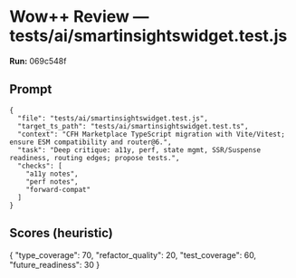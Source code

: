 # Wow++ Review — tests/ai/smartinsightswidget.test.js

**Run:** 069c548f

## Prompt

```
{
  "file": "tests/ai/smartinsightswidget.test.js",
  "target_ts_path": "tests/ai/smartinsightswidget.test.ts",
  "context": "CFH Marketplace TypeScript migration with Vite/Vitest; ensure ESM compatibility and router@6.",
  "task": "Deep critique: a11y, perf, state mgmt, SSR/Suspense readiness, routing edges; propose tests.",
  "checks": [
    "a11y notes",
    "perf notes",
    "forward-compat"
  ]
}
```

## Scores (heuristic)

{
  "type_coverage": 70,
  "refactor_quality": 20,
  "test_coverage": 60,
  "future_readiness": 30
}

